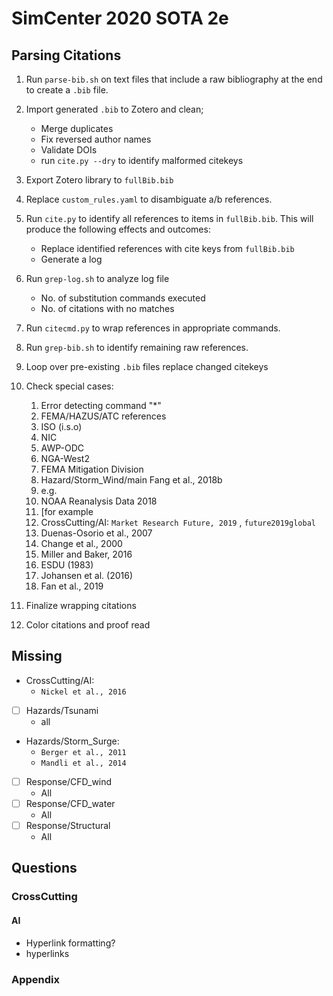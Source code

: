 # SimCenter 2020 SOTA 2e


## Parsing Citations

1. Run `parse-bib.sh` on text files that include a raw bibliography at the end to create a `.bib` file.
2. Import generated `.bib` to Zotero and clean;
    - Merge duplicates
    - Fix reversed author names
    - Validate DOIs
    - run `cite.py --dry` to identify malformed citekeys
3. Export Zotero library to `fullBib.bib`
4. Replace `custom_rules.yaml` to disambiguate a/b references.
5. Run `cite.py` to identify all references to items in `fullBib.bib`. This will produce the following effects and outcomes:
    - Replace identified references with cite keys from `fullBib.bib`
    - Generate a log
6. Run `grep-log.sh` to analyze log file
    - No. of substitution commands executed
    - No. of citations with no matches
7. Run `citecmd.py` to wrap references in appropriate commands.
8. Run `grep-bib.sh` to identify remaining raw references.
10. Loop over pre-existing `.bib` files replace changed citekeys
11. Check special cases:
    1. Error detecting command "*"
    2. FEMA/HAZUS/ATC references
    3. ISO (i.s.o)
    4. NIC
    5. AWP-ODC
    6. NGA-West2
    7. FEMA Mitigation Division
    8. Hazard/Storm_Wind/main Fang et al., 2018b
    10. e.g.
    11. NOAA Reanalysis Data 2018
    12. [for example
    13. CrossCutting/AI:  `Market Research Future, 2019` , `future2019global`
    14. Duenas-Osorio et al., 2007
    15. Change et al., 2000
    16. Miller and Baker, 2016
    17. ESDU (1983)
    18. Johansen et al. (2016)
    19. Fan et al., 2019

12. Finalize wrapping citations
13. Color citations and proof read

## Missing

- CrossCutting/AI:
  - `Nickel et al., 2016`
- [ ] Hazards/Tsunami
  - all
- Hazards/Storm_Surge: 
  - `Berger et al., 2011`
  - `Mandli et al., 2014`
- [ ] Response/CFD_wind
  - All
- [ ] Response/CFD_water
  - All
- [ ] Response/Structural
  - All


## Questions

### CrossCutting

#### AI

- Hyperlink formatting?
- hyperlinks

### Appendix

